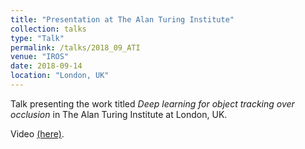 ```yaml
---
title: "Presentation at The Alan Turing Institute"
collection: talks
type: "Talk"
permalink: /talks/2018_09_ATI
venue: "IROS"
date: 2018-09-14
location: "London, UK"
---
```


Talk presenting the work titled *Deep learning for object tracking over occlusion* in The Alan Turing Institute at London, UK.

Video [(here)](https://www.youtube.com/watch?v=TLIFE3br67o&list=PLuD_SqLtxSdWr64ejuRv1057mcYSHWT7C&index=7).